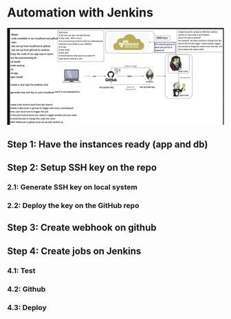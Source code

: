 # Automation with Jenkins
![](img/diagram1.png)
## Step 1: Have the instances ready (app and db)
## Step 2: Setup SSH key on the repo
### 2.1: Generate SSH key on local system
### 2.2: Deploy the key on the GitHub repo
## Step 3: Create webhook on github
## Step 4: Create jobs on Jenkins
### 4.1: **Test**
### 4.2: **Github**
### 4.3: **Deploy**
